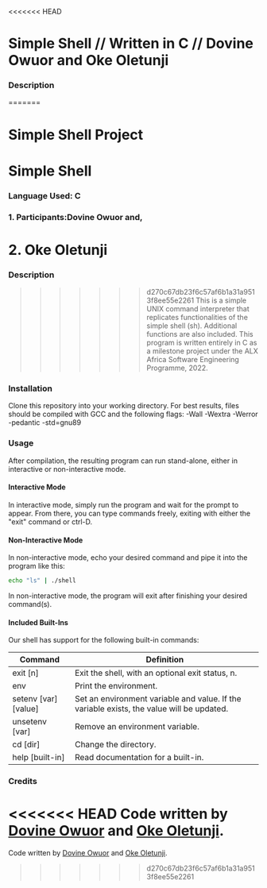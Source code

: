 <<<<<<< HEAD
# Simple Shell // Written in C // Dovine Owuor and Oke Oletunji


### Description

=======
#                            Simple Shell Project 

# Simple Shell 
###                           Language Used: C
###                          1. Participants:Dovine Owuor and,
#                            2. Oke Oletunji


### Description

>>>>>>> d270c67db23f6c57af6b1a31a9513f8ee55e2261
This is a simple UNIX command interpreter that replicates functionalities of the simple shell (sh). Additional functions are also included. This program is written entirely in C as a milestone project under the  ALX Africa Software Engineering Programme, 2022.

### Installation

Clone this repository into your working directory. For best results, files should be compiled with GCC and the following flags: -Wall -Wextra -Werror -pedantic -std=gnu89

### Usage

After compilation, the resulting program can run stand-alone, either in interactive or non-interactive mode.

#### Interactive Mode

In interactive mode, simply run the program and wait for the prompt to appear. From there, you can type commands freely, exiting with either the "exit" command or ctrl-D.

#### Non-Interactive Mode

In non-interactive mode, echo your desired command and pipe it into the program like this:

```sh
echo "ls" | ./shell
```

In non-interactive mode, the program will exit after finishing your desired command(s).

#### Included Built-Ins

Our shell has support for the following built-in commands:

| Command             | Definition                                                                                |
| ------------------- | ----------------------------------------------------------------------------------------- |
| exit [n]            | Exit the shell, with an optional exit status, n.                                          |
| env                 | Print the environment.                                                                    |
| setenv [var][value] | Set an environment variable and value. If the variable exists, the value will be updated. |
| unsetenv [var]      | Remove an environment variable.                                                           |
| cd [dir]            | Change the directory.                                                                     |
| help [built-in]     | Read documentation for a built-in.                                                        |


### Credits

<<<<<<< HEAD
Code written by [Dovine Owuor]([https://www.github.com/Dovineowuor]) and [Oke Oletunji]([https://www.github.com/Bestboontech]).
=======
Code written by [Dovine Owuor](https://www.github.com/Dovineowuor) and [Oke Oletunji](https://www.github.com/Bestboontech).
>>>>>>> d270c67db23f6c57af6b1a31a9513f8ee55e2261
